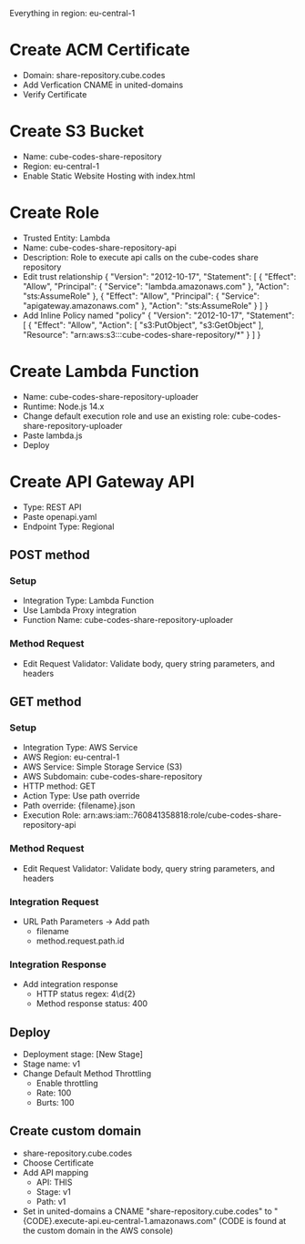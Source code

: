 Everything in region: eu-central-1

# Create ACM Certificate

* Domain: share-repository.cube.codes
* Add Verfication CNAME in united-domains
* Verify Certificate

# Create S3 Bucket

* Name: cube-codes-share-repository
* Region: eu-central-1
* Enable Static Website Hosting with index.html

# Create Role

* Trusted Entity: Lambda
* Name: cube-codes-share-repository-api
* Description: Role to execute api calls on the cube-codes share repository
* Edit trust relationship
	{
		"Version": "2012-10-17",
		"Statement": [
			{
				"Effect": "Allow",
				"Principal": {
					"Service": "lambda.amazonaws.com"
				},
				"Action": "sts:AssumeRole"
			},
			{
				"Effect": "Allow",
				"Principal": {
					"Service": "apigateway.amazonaws.com"
				},
				"Action": "sts:AssumeRole"
			}
		]
	}
* Add Inline Policy named "policy"
	{
		"Version": "2012-10-17",
		"Statement": [
			{
				"Effect": "Allow",
				"Action": [
					"s3:PutObject",
					"s3:GetObject"
				],
				"Resource": "arn:aws:s3:::cube-codes-share-repository/*"
			}
		]
	}

# Create Lambda Function

* Name: cube-codes-share-repository-uploader
* Runtime: Node.js 14.x
* Change default execution role and use an existing role: cube-codes-share-repository-uploader
* Paste lambda.js
* Deploy

# Create API Gateway API

* Type: REST API
* Paste openapi.yaml
* Endpoint Type: Regional

## POST method

### Setup
* Integration Type: Lambda Function
* Use Lambda Proxy integration
* Function Name: cube-codes-share-repository-uploader

### Method Request

* Edit Request Validator: Validate body, query string parameters, and headers

## GET method

### Setup
* Integration Type: AWS Service
* AWS Region: eu-central-1
* AWS Service: Simple Storage Service (S3)
* AWS Subdomain: cube-codes-share-repository
* HTTP method: GET
* Action Type: Use path override
* Path override: {filename}.json
* Execution Role: arn:aws:iam::760841358818:role/cube-codes-share-repository-api

### Method Request

* Edit Request Validator: Validate body, query string parameters, and headers

### Integration Request

* URL Path Parameters -> Add path
  * filename
  * method.request.path.id

### Integration Response

* Add integration response
  * HTTP status regex: 4\d{2}
  * Method response status: 400

## Deploy

* Deployment stage: [New Stage]
* Stage name: v1
* Change Default Method Throttling
  * Enable throttling
  * Rate: 100
  * Burts: 100

## Create custom domain
	
* share-repository.cube.codes
* Choose Certificate
* Add API mapping
  * API: THIS
  * Stage: v1
  * Path: v1
* Set in united-domains a CNAME "share-repository.cube.codes" to "{CODE}.execute-api.eu-central-1.amazonaws.com" (CODE is found at the custom domain in the AWS console)